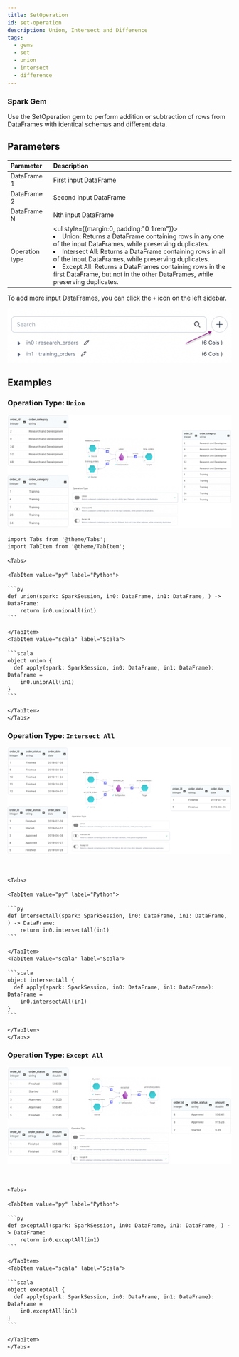 ```yaml
---
title: SetOperation
id: set-operation
description: Union, Intersect and Difference
tags:
  - gems
  - set
  - union
  - intersect
  - difference
---
```


<h3><span class="badge">Spark Gem</span></h3>

Use the SetOperation gem to perform addition or subtraction of rows from DataFrames with identical schemas and different data.

## Parameters

| Parameter      | Description                                                                                                                                                                                                                                                                                                                                                                                                                                |
| :------------- | :----------------------------------------------------------------------------------------------------------------------------------------------------------------------------------------------------------------------------------------------------------------------------------------------------------------------------------------------------------------------------------------------------------------------------------------- |
| DataFrame 1    | First input DataFrame                                                                                                                                                                                                                                                                                                                                                                                                                      |
| DataFrame 2    | Second input DataFrame                                                                                                                                                                                                                                                                                                                                                                                                                     |
| DataFrame N    | Nth input DataFrame                                                                                                                                                                                                                                                                                                                                                                                                                        |
| Operation type | <ul style={{margin:0, padding:"0 1rem"}}><li> Union: Returns a DataFrame containing rows in any one of the input DataFrames, while preserving duplicates.</li><li>Intersect All: Returns a DataFrame containing rows in all of the input DataFrames, while preserving duplicates.</li><li>Except All: Returns a DataFrames containing rows in the first DataFrame, but not in the other DataFrames, while preserving duplicates.</li></ul> |

To add more input DataFrames, you can click the `+` icon on the left sidebar.

![Set Operation - Add input dataframe](./img/set_add_inputs.png)

## Examples

### Operation Type: `Union`

![Example usage of Set Operation - Union](./img/set_eg_1.png)

````mdx-code-block
import Tabs from '@theme/Tabs';
import TabItem from '@theme/TabItem';

<Tabs>

<TabItem value="py" label="Python">

```py
def union(spark: SparkSession, in0: DataFrame, in1: DataFrame, ) -> DataFrame:
    return in0.unionAll(in1)
```

</TabItem>
<TabItem value="scala" label="Scala">

```scala
object union {
  def apply(spark: SparkSession, in0: DataFrame, in1: DataFrame): DataFrame =
    in0.unionAll(in1)
}
```

</TabItem>
</Tabs>

````

### Operation Type: `Intersect All`

![Example usage of Set Operation - Intersect All](./img/set_eg_2.png)

````mdx-code-block


<Tabs>

<TabItem value="py" label="Python">

```py
def intersectAll(spark: SparkSession, in0: DataFrame, in1: DataFrame, ) -> DataFrame:
    return in0.intersectAll(in1)
```

</TabItem>
<TabItem value="scala" label="Scala">

```scala
object intersectAll {
  def apply(spark: SparkSession, in0: DataFrame, in1: DataFrame): DataFrame =
    in0.intersectAll(in1)
}
```

</TabItem>
</Tabs>

````

### Operation Type: `Except All`

![Example usage of Set Operation - Except All](./img/set_eg_3.png)

````mdx-code-block


<Tabs>

<TabItem value="py" label="Python">

```py
def exceptAll(spark: SparkSession, in0: DataFrame, in1: DataFrame, ) -> DataFrame:
    return in0.exceptAll(in1)
```

</TabItem>
<TabItem value="scala" label="Scala">

```scala
object exceptAll {
  def apply(spark: SparkSession, in0: DataFrame, in1: DataFrame): DataFrame =
    in0.exceptAll(in1)
}
```

</TabItem>
</Tabs>

````
